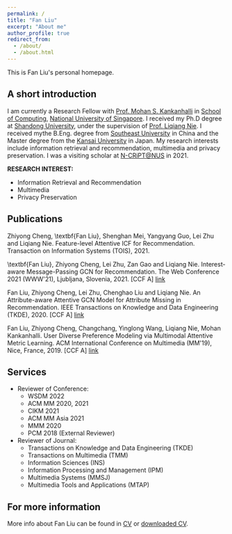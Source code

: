 ```yaml
---
permalink: /
title: "Fan Liu"
excerpt: "About me"
author_profile: true
redirect_from: 
  - /about/
  - /about.html
---
```


This is Fan Liu's personal homepage.

## A short introduction
I am currently a Research Fellow with [Prof. Mohan S. Kankanhalli](https://www.comp.nus.edu.sg/~mohan/) in [School of Computing](https://www.comp.nus.edu.sg/), [National University of Singapore](https://www.nus.edu.sg/). I received my Ph.D degree at [Shandong University](https://www.sdu.edu.cn/), under the supervision of [Prof. Liqiang Nie](https://liqiangnie.github.io/index.html). I received mythe B.Eng. degree from [Southeast University](https://www.seu.edu.cn/) in China and the Master degree from the [Kansai University](https://www.kansai-u.ac.jp/) in Japan. My research interests include information retrieval and recommendation, multimedia and privacy preservation. I was a visiting scholar at [N-CRiPT@NUS](https://ncript.comp.nus.edu.sg/) in 2021.

<b>RESEARCH INTEREST:</b>
* Information Retrieval and Recommendation
* Multimedia
* Privacy Preservation


## Publications
Zhiyong Cheng, \textbf{Fan Liu}, Shenghan Mei, Yangyang Guo, Lei Zhu and Liqiang Nie. Feature-level Attentive ICF for Recommendation. Transaction on Information Systems (TOIS), 2021. 

\textbf{Fan Liu}, Zhiyong Cheng, Lei Zhu, Zan Gao and Liqiang Nie. Interest-aware Message-Passing GCN for Recommendation. The Web Conference 2021 (WWW'21), Ljubljana, Slovenia, 2021. [CCF A] [link](https://arxiv.org/pdf/2102.10044.pdf) 

Fan Liu, Zhiyong Cheng, Lei Zhu, Chenghao Liu and Liqiang Nie. An Attribute-aware Attentive GCN Model for Attribute Missing in Recommendation. IEEE Transactions on Knowledge and Data Engineering (TKDE), 2020. [CCF A] [link](https://ieeexplore.ieee.org/document/9272360) 

Fan Liu, Zhiyong Cheng, Changchang, Yinglong Wang, Liqiang Nie, Mohan Kankanhalli. User Diverse Preference Modeling via Multimodal Attentive Metric Learning. ACM International Conference on Multimedia (MM'19), Nice, France, 2019. [CCF A] [link](https://arxiv.org/abs/1908.07738) 

## Services
* Reviewer of Conference:
  + WSDM 2022
  + ACM MM 2020, 2021
  + CIKM 2021
  + ACM MM Asia 2021
  + MMM 2020
  + PCM 2018 (External Reviewer)
* Reviewer of Journal:
  + Transactions on Knowledge and Data Engineering (TKDE)
  + Transactions on Multimedia (TMM)
  + Information Sciences (INS)
  + Information Processing and Management (IPM)
  + Multimedia Systems (MMSJ)
  + Multimedia Tools and Applications (MTAP)



## For more information
More info about Fan Liu can be found in [CV](https://liufancs.github.io/cv/) or [downloaded CV](http://liufancs.github.io/files/CV_liufan_Eng.pdf).
